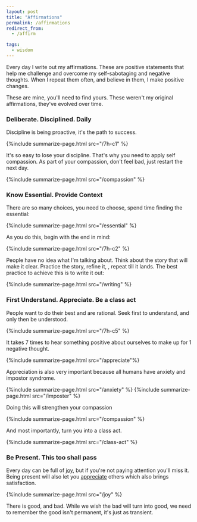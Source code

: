 ```yaml
---
layout: post
title: "Affirmations"
permalink: /affirmations
redirect_from:
  - /affirm

tags:
  - wisdom
---
```


Every day I write out my affirmations. These are positive statements that help me challenge and overcome my self-sabotaging and negative thoughts. When I repeat them often, and believe in them, I make positive changes.

These are mine, you'll need to find yours. These weren't my original affirmations, they've evolved over time.

### Deliberate. Disciplined. Daily

Discipline is being proactive, it's the path to success.

{%include summarize-page.html src="/7h-c1" %}

It's so easy to lose your discipline. That's why you need to apply self compassion. As part of your compassion, don't feel bad, just restart the next day.

{%include summarize-page.html src="/compassion" %}

### Know Essential. Provide Context

There are so many choices, you need to choose, spend time finding the essential:

{%include summarize-page.html src="/essential" %}

As you do this, begin with the end in mind:

{%include summarize-page.html src="/7h-c2" %}

People have no idea what I'm talking about. Think about the story that will make it clear. Practice the story, refine it, , repeat till it lands. The best practice to achieve this is to write it out:

{%include summarize-page.html src="/writing" %}

### First Understand. Appreciate. Be a class act

People want to do their best and are rational. Seek first to understand, and only then be understood.

{%include summarize-page.html src="/7h-c5" %}

It takes 7 times to hear something positive about ourselves to make up for 1 negative thought.

{%include summarize-page.html src="/appreciate"%}

Appreciation is also very important because all humans have anxiety and impostor syndrome.

{%include summarize-page.html src="/anxiety" %}
{%include summarize-page.html src="/imposter" %}

Doing this will strengthen your compassion

{%include summarize-page.html src="/compassion" %}

And most importantly, turn you into a class act.

{%include summarize-page.html src="/class-act" %}

### Be Present. This too shall pass

Every day can be full of [joy](/joy), but if you're not paying attention you'll miss it. Being present will also let you [appreciate](/appreciate) others which also brings satisfaction.

{%include summarize-page.html src="/joy" %}

There is good, and bad. While we wish the bad will turn into good, we need to remember the good isn't permanent, it's just as transient.
